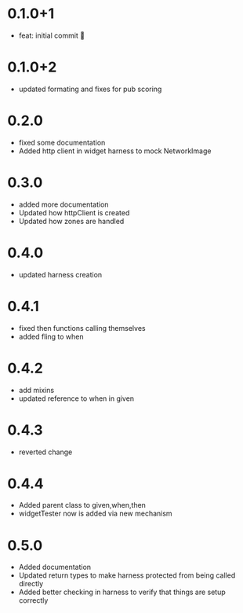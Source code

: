 # 0.1.0+1

- feat: initial commit 🎉

# 0.1.0+2

- updated formating and fixes for pub scoring

# 0.2.0

- fixed some documentation
- Added http client in widget harness to mock NetworkImage

# 0.3.0

- added more documentation
- Updated how httpClient is created
- Updated how zones are handled

# 0.4.0

- updated harness creation

# 0.4.1

- fixed then functions calling themselves
- added fling to when

# 0.4.2
- add mixins
- updated reference to when in given

# 0.4.3
- reverted change

# 0.4.4
- Added parent class to given,when,then
- widgetTester now is added via new mechanism

# 0.5.0
- Added documentation
- Updated return types to make harness protected from being called directly
- Added better checking in harness to verify that things are setup correctly